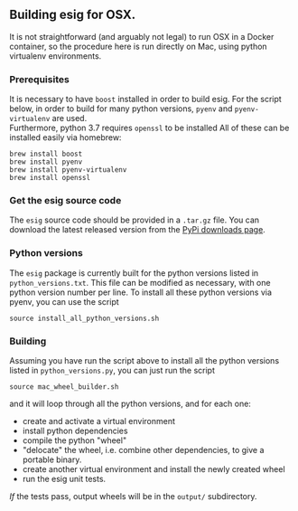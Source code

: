 ## Building esig for OSX.

It is not straightforward (and arguably not legal) to run OSX in a Docker
container, so the procedure here is run directly on Mac, using
python virtualenv environments.

### Prerequisites

It is necessary to have ```boost``` installed in order to build esig.
For the script below, in order to build for many python versions, ```pyenv```
and ```pyenv-virtualenv``` are used.  
Furthermore, python 3.7 requires ```openssl``` to be installed
All of these can be installed easily
via homebrew:

```
brew install boost
brew install pyenv
brew install pyenv-virtualenv
brew install openssl
```

### Get the esig source code

The ```esig``` source code should be provided in a ```.tar.gz``` file.  You can download
the latest released version from the [PyPi downloads page](https://pypi.org/project/esig/#files).

### Python versions

The ```esig``` package is currently built for the python versions listed in
```python_versions.txt```.  This file can be modified as necessary, with
one python version number per line.
To install all these python versions via pyenv, you can use the script
```
source install_all_python_versions.sh
```

### Building

Assuming you have run the script above to install all the python versions
listed in ```python_versions.py```, you can just run the script
```
source mac_wheel_builder.sh
```
and it will loop through all the python versions, and for each one:
 * create and activate a
virtual environment
 * install python dependencies
 * compile the python "wheel"
 * "delocate" the wheel, i.e. combine other dependencies, to give a portable binary.
 * create another virtual environment and install the newly created wheel
 * run the esig unit tests.
 
*If* the tests pass, output wheels will be in the ```output/``` subdirectory.
